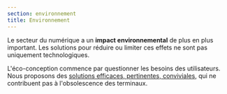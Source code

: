 ```yaml
---
section: environnement
title: Environnement
---
```

Le secteur du numérique a un **impact environnemental** de plus en plus important. Les solutions pour réduire ou limiter ces effets ne sont pas uniquement technologiques.

L'éco-conception commence par questionner les besoins des utilisateurs. Nous proposons des [solutions efficaces, pertinentes, conviviales](/blog/2019/arguments-pour-la-conception-responsable-des-services-numeriques/), qui ne contribuent pas à l'obsolescence des terminaux.

